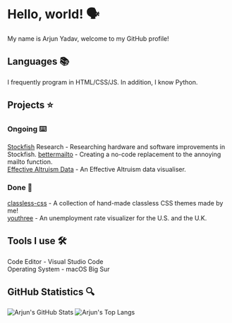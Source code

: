 # Hello, world! 🗣
My name is Arjun Yadav, welcome to my GitHub profile!

## Languages 📚
I frequently program in HTML/CSS/JS. In addition, I know Python.

## Projects ⭐️
### Ongoing ⌨️
[Stockfish](https://github.com/official-stockfish/Stockfish) Research - Researching hardware and software improvements in Stockfish.
[bettermailto](https://github.com/y-arjun-y/bettermailto) - Creating a no-code replacement to the annoying mailto function.  
[Effective Altruism Data](https://github.com/hamishhuggard/ea_data_viz) - An Effective Altruism data visualiser.  

### Done 🎸
[classless-css](https://github.com/y-arjun-y/classless-css) - A collection of hand-made classless CSS themes made by me!  
[youthree](https://github.com/y-arjun-y/youthree) - An unemployment rate visualizer for the U.S. and the U.K. 

## Tools I use 🛠
Code Editor - Visual Studio Code  
Operating System - macOS Big Sur

## GitHub Statistics 🔍
![Arjun's GitHub Stats](https://github-readme-stats.vercel.app/api?username=y-arjun-y&count_private=true&theme=default)
![Arjun's Top Langs](https://github-readme-stats.vercel.app/api/top-langs/?username=y-arjun-y)
